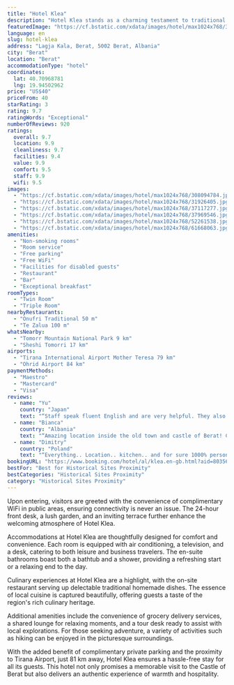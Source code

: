 ```yaml
---
title: "Hotel Klea"
description: "Hotel Klea stands as a charming testament to traditional hospitality, right at the heart of the historic Castle of Berat, merely a stone's throw from the main entrance."
featuredImage: "https://cf.bstatic.com/xdata/images/hotel/max1024x768/308094784.jpg?k=7d07066f5d639d76ea291789d50a103fb623beb4c8aec62fd6609919a9c0dbdc&o=&hp=1"
language: en
slug: hotel-klea
address: "Lagja Kala, Berat, 5002 Berat, Albania"
city: "Berat"
location: "Berat"
accommodationType: "hotel"
coordinates:
  lat: 40.70968781
  lng: 19.94502962
price: "US$40"
priceFrom: 40
starRating: 3
rating: 9.7
ratingWords: "Exceptional"
numberOfReviews: 920
ratings:
  overall: 9.7
  location: 9.9
  cleanliness: 9.7
  facilities: 9.4
  value: 9.9
  comfort: 9.5
  staff: 9.9
  wifi: 9.5
images:
  - "https://cf.bstatic.com/xdata/images/hotel/max1024x768/308094784.jpg?k=7d07066f5d639d76ea291789d50a103fb623beb4c8aec62fd6609919a9c0dbdc&o=&hp=1"
  - "https://cf.bstatic.com/xdata/images/hotel/max1024x768/31926405.jpg?k=a06abc2488b276a0e60eab6f10ade156eb0c7b66a02c87e635aaa86bb315f0b7&o=&hp=1"
  - "https://cf.bstatic.com/xdata/images/hotel/max1024x768/37117277.jpg?k=507705af657b1a5797cc7b9d8a282d325f66d541a3a58e75cc197220649f24d0&o=&hp=1"
  - "https://cf.bstatic.com/xdata/images/hotel/max1024x768/37969546.jpg?k=da9bd56e18d7a9a59deb1eafdff32c7348250609dc2235cfadae03bb2a06fdc5&o=&hp=1"
  - "https://cf.bstatic.com/xdata/images/hotel/max1024x768/52261538.jpg?k=259caddbb42436d38dbbc14c5aa0052d2991c07b36d11f391c08daac78999cf7&o=&hp=1"
  - "https://cf.bstatic.com/xdata/images/hotel/max1024x768/61668063.jpg?k=1f8bec07f8ee60a8236e96920272d7465efdf0be8146162ab253cc4ffbf89f6c&o=&hp=1"
amenities:
  - "Non-smoking rooms"
  - "Room service"
  - "Free parking"
  - "Free WiFi"
  - "Facilities for disabled guests"
  - "Restaurant"
  - "Bar"
  - "Exceptional breakfast"
roomTypes:
  - "Twin Room"
  - "Triple Room"
nearbyRestaurants:
  - "Onufri Traditional 50 m"
  - "Te Zalua 100 m"
whatsNearby:
  - "Tomorr Mountain National Park 9 km"
  - "Sheshi Tomorri 17 km"
airports:
  - "Tirana International Airport Mother Teresa 79 km"
  - "Ohrid Airport 84 km"
paymentMethods:
  - "Maestro"
  - "Mastercard"
  - "Visa"
reviews:
  - name: "Yu"
    country: "Japan"
    text: "“Staff speak fluent English and are very helpful. They also gave us explanations about Berat and Albania, which helped us on our trip.”"
  - name: "Bianca"
    country: "Albania"
    text: "“Amazing location inside the old town and castle of Berat! Cozy, warm, traditional housing :) plus a very rich and varied breakfast! The view was also stunning”"
  - name: "Dimitry"
    country: "Poland"
    text: "“Everything.. Location.. kitchen.. and for sure 1000% personnel”"
bookingURL: "https://www.booking.com/hotel/al/klea.en-gb.html?aid=8035640"
bestFor: "Best for Historical Sites Proximity"
bestCategories: "Historical Sites Proximity"
category: "Historical Sites Proximity"
---
```


Upon entering, visitors are greeted with the convenience of complimentary WiFi in public areas, ensuring connectivity is never an issue. The 24-hour front desk, a lush garden, and an inviting terrace further enhance the welcoming atmosphere of Hotel Klea.

Accommodations at Hotel Klea are thoughtfully designed for comfort and convenience. Each room is equipped with air conditioning, a television, and a desk, catering to both leisure and business travelers. The en-suite bathrooms boast both a bathtub and a shower, providing a refreshing start or a relaxing end to the day.

Culinary experiences at Hotel Klea are a highlight, with the on-site restaurant serving up delectable traditional homemade dishes. The essence of local cuisine is captured beautifully, offering guests a taste of the region's rich culinary heritage.

Additional amenities include the convenience of grocery delivery services, a shared lounge for relaxing moments, and a tour desk ready to assist with local explorations. For those seeking adventure, a variety of activities such as hiking can be enjoyed in the picturesque surroundings.

With the added benefit of complimentary private parking and the proximity to Tirana Airport, just 81 km away, Hotel Klea ensures a hassle-free stay for all its guests. This hotel not only promises a memorable visit to the Castle of Berat but also delivers an authentic experience of warmth and hospitality.